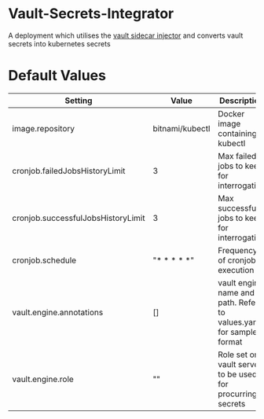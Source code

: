 # Vault-Secrets-Integrator
A deployment which utilises the [vault sidecar injector]() and converts vault secrets into kubernetes secrets

# Default Values
| Setting | Value | Description |
| ------- | ----- | ----------- |
| image.repository | bitnami/kubectl | Docker image containing kubectl |
| cronjob.failedJobsHistoryLimit | 3 | Max failed jobs to keep for interrogation|
| cronjob.successfulJobsHistoryLimit | 3 | Max successful jobs to keep for interrogation |
| cronjob.schedule | "* * * * *" | Frequency of cronjob execution |
| vault.engine.annotations | [] | vault engine name and path. Refer to values.yaml for sample format |
| vault.engine.role | "" | Role set on vault server to be used for procurring secrets |